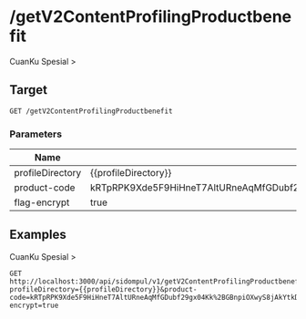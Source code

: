 # /getV2ContentProfilingProductbenefit
CuanKu Spesial &gt;


## Target
```
GET /getV2ContentProfilingProductbenefit
```

### Parameters
Name | Default | Description
--- | --- | ---
profileDirectory | {{profileDirectory}} | 
product-code | kRTpRPK9Xde5F9HiHneT7AltURneAqMfGDubf29gx04Kk+GBnpiOXwyS8jAkYtkDiQ7ksAOI3YpqRWyhI3r9fA88Kfg3Fu+nmk8WoL8o1BVFarmBDItmFysfc0BnAKFtgEjJR2u5Mx46YCWdUdVtDWPN9KbjM4vXiG1TfptPOMZQ8TTDhksZ79dR/ZcIpKB/6aedtcVAwr3L2bxZKKQgoQ== | 
flag-encrypt | true | 





## Examples
CuanKu Spesial &gt;

```
GET http://localhost:3000/api/sidompul/v1/getV2ContentProfilingProductbenefit?profileDirectory={{profileDirectory}}&product-code=kRTpRPK9Xde5F9HiHneT7AltURneAqMfGDubf29gx04Kk%2BGBnpiOXwyS8jAkYtkDiQ7ksAOI3YpqRWyhI3r9fA88Kfg3Fu%2Bnmk8WoL8o1BVFarmBDItmFysfc0BnAKFtgEjJR2u5Mx46YCWdUdVtDWPN9KbjM4vXiG1TfptPOMZQ8TTDhksZ79dR%2FZcIpKB%2F6aedtcVAwr3L2bxZKKQgoQ%3D%3D&flag-encrypt=true


```

